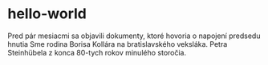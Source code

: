 # hello-world

Pred pár mesiacmi sa objavili dokumenty, ktoré hovoria o napojení predsedu hnutia Sme rodina Borisa Kollára na bratislavského veksláka.
Petra Steinhübela z konca 80-tych rokov minulého storočia.
